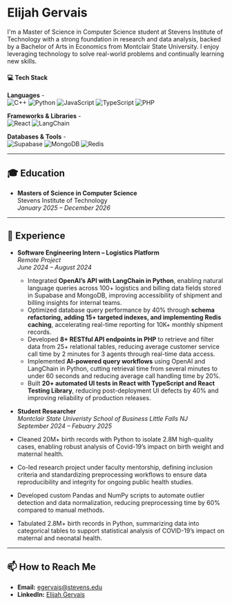 # Elijah Gervais 

I'm a Master of Science in Computer Science student at Stevens Institute of Technology with a strong foundation in research and data analysis, backed by a Bachelor of Arts in Economics from Montclair State University. I enjoy leveraging technology to solve real-world problems and continually learning new skills.

#### 💻 Tech Stack
**Languages** -  
![C++](https://img.shields.io/badge/-C++-00599C?logo=c%2B%2B)
![Python](https://img.shields.io/badge/-Python-3776AB?logo=python)
![JavaScript](https://img.shields.io/badge/-JavaScript-F7DF1E?logo=javascript)
![TypeScript](https://img.shields.io/badge/-TypeScript-3178C6?logo=typescript)
![PHP](https://img.shields.io/badge/-PHP-777BB4?logo=php)

**Frameworks & Libraries** -  
![React](https://img.shields.io/badge/-React-61DAFB?logo=react)
![LangChain](https://img.shields.io/badge/-LangChain-1A1A1A?logo=openai)

**Databases & Tools** -  
![Supabase](https://img.shields.io/badge/-Supabase-3ECF8E?logo=supabase)
![MongoDB](https://img.shields.io/badge/-MongoDB-47A248?logo=mongodb)
![Redis](https://img.shields.io/badge/-Redis-DC382D?logo=redis)

---

## 🎓 Education

- **Masters of Science in Computer Science**  
  Stevens Institute of Technology  
  *January 2025 – December 2026*  
---

## 💼 Experience

- **Software Engineering Intern – Logistics Platform**  
  *Remote Project*  
  *June 2024 – August 2024*  
  - Integrated **OpenAI’s API with LangChain in Python**, enabling natural language queries across 100+ logistics and billing data fields stored in Supabase and MongoDB, improving accessibility of shipment and billing insights for internal teams.  
  - Optimized database query performance by 40% through **schema refactoring, adding 15+ targeted indexes, and implementing Redis caching**, accelerating real-time reporting for 10K+ monthly shipment records.  
  - Developed **8+ RESTful API endpoints in PHP** to retrieve and filter data from 25+ relational tables, reducing average customer service call time by 2 minutes for 3 agents through real-time data access.  
  - Implemented **AI-powered query workflows** using OpenAI and LangChain in Python, cutting retrieval time from several minutes to under 60 seconds and reducing average call handling time by 20%.  
  - Built **20+ automated UI tests in React with TypeScript and React Testing Library**, reducing post-deployment UI defects by 40% and improving reliability of production releases.  

- **Student Researcher**  
  *Montclair State Univeristy School of Business Little Falls NJ*  
  *September 2024 – Febuary 2025*  
- Cleaned 20M+ birth records with Python to isolate 2.8M high-quality cases, enabling robust analysis of Covid-19’s impact on birth weight and maternal health.
- Co-led research project under faculty mentorship, defining inclusion criteria and standardizing preprocessing workflows to ensure data reproducibility and integrity for ongoing      public health studies.
- Developed custom Pandas and NumPy scripts to automate outlier detection and data normalization, reducing preprocessing time by 60% compared to manual methods.
- Tabulated 2.8M+ birth records in Python, summarizing data into categorical tables to support statistical analysis of COVID-19’s impact on maternal and neonatal health.


---

## 📫 How to Reach Me

- **Email:** [egervais@stevens.edu](mailto:egervais@stevens.edu)  
- **LinkedIn:** [Elijah Gervais](www.linkedin.com/in/elijahgervais)  


<!--
**Elijahdg/Elijahdg** is a ✨ _special_ ✨ repository because its `README.md` (this file) appears on your GitHub profile.

Here are some ideas to get you started:

- 🔭 I’m currently working on ...
- 🌱 I’m currently learning ...
- 👯 I’m looking to collaborate on ...
- 🤔 I’m looking for help with ...
- 💬 Ask me about ...
- 📫 How to reach me: ...
- 😄 Pronouns: ...
- ⚡ Fun fact: ...
-->
